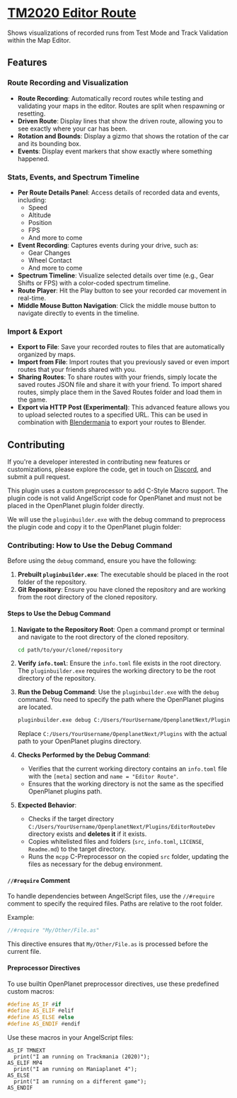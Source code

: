 # [TM2020 Editor Route](https://openplanet.dev/plugin/EditorRoute)

Shows visualizations of recorded runs from Test Mode and Track Validation within the Map Editor.

## Features

### Route Recording and Visualization
- **Route Recording**: Automatically record routes while testing and validating your maps in the editor. Routes are split when respawning or resetting.
- **Driven Route**: Display lines that show the driven route, allowing you to see exactly where your car has been.
- **Rotation and Bounds**: Display a gizmo that shows the rotation of the car and its bounding box.
- **Events**: Display event markers that show exactly where something happened.

### Stats, Events, and Spectrum Timeline
- **Per Route Details Panel**: Access details of recorded data and events, including:
  - Speed
  - Altitude
  - Position
  - FPS
  - And more to come
- **Event Recording**: Captures events during your drive, such as:
  - Gear Changes
  - Wheel Contact
  - And more to come
- **Spectrum Timeline**: Visualize selected details over time (e.g., Gear Shifts or FPS) with a color-coded spectrum timeline.
- **Route Player**: Hit the Play button to see your recorded car movement in real-time.
- **Middle Mouse Button Navigation**: Click the middle mouse button to navigate directly to events in the timeline.

### Import & Export
- **Export to File**: Save your recorded routes to files that are automatically organized by maps.
- **Import from File**: Import routes that you previously saved or even import routes that your friends shared with you.
- **Sharing Routes**: To share routes with your friends, simply locate the saved routes JSON file and share it with your friend. To import shared routes, simply place them in the Saved Routes folder and load them in the game.
- **Export via HTTP Post (Experimental)**: This advanced feature allows you to upload selected routes to a specified URL. This can be used in combination with [Blendermania](https://github.com/skyslide22/blendermania-addon) to export your routes to Blender.

## Contributing
If you're a developer interested in contributing new features or customizations, please explore the code, get in touch on [Discord](https://discord.com/channels/276076890714800129/1202328231819362344), and submit a pull request.

This plugin uses a custom preprocessor to add C-Style Macro support. The plugin code is not valid AngelScript code for OpenPlanet and must not be placed in the OpenPlanet plugin folder directly.

We will use the `pluginbuilder.exe` with the debug command to preprocess the plugin code and copy it to the OpenPlanet plugin folder:

### Contributing: How to Use the Debug Command
Before using the `debug` command, ensure you have the following:

1. **Prebuilt `pluginbuilder.exe`**: The executable should be placed in the root folder of the repository.
2. **Git Repository**: Ensure you have cloned the repository and are working from the root directory of the cloned repository.

#### Steps to Use the Debug Command

1. **Navigate to the Repository Root**:
   Open a command prompt or terminal and navigate to the root directory of the cloned repository.

   ```sh
   cd path/to/your/cloned/repository
   ```

2. **Verify `info.toml`**:
   Ensure the `info.toml` file exists in the root directory. The `pluginbuilder.exe` requires the working directory to be the root directory of the repository.

3. **Run the Debug Command**:
   Use the `pluginbuilder.exe` with the `debug` command. You need to specify the path where the OpenPlanet plugins are located.

   ```sh
   pluginbuilder.exe debug C:/Users/YourUsername/OpenplanetNext/Plugins
   ```

   Replace `C:/Users/YourUsername/OpenplanetNext/Plugins` with the actual path to your OpenPlanet plugins directory.

4. **Checks Performed by the Debug Command**:
   - Verifies that the current working directory contains an `info.toml` file with the `[meta]` section and `name = "Editor Route"`.
   - Ensures that the working directory is not the same as the specified OpenPlanet plugins path.

5. **Expected Behavior**:
   - Checks if the target directory  `C:/Users/YourUsername/OpenplanetNext/Plugins/EditorRouteDev` directory exists and **deletes it** if it exists. 
   - Copies whitelisted files and folders (`src`, `info.toml`, `LICENSE`, `Readme.md`) to the target directory.
   - Runs the `mcpp` C-Preprocessor on the copied `src` folder, updating the files as necessary for the debug environment.

#### `//#require` Comment

To handle dependencies between AngelScript files, use the `//#require` comment to specify the required files. Paths are relative to the root folder.

Example:
```c++
//#require "My/Other/File.as"
```
This directive ensures that `My/Other/File.as` is processed before the current file.

#### Preprocessor Directives

To use builtin OpenPlanet preprocessor directives, use these predefined custom macros:
```c++
#define AS_IF #if
#define AS_ELIF #elif
#define AS_ELSE #else
#define AS_ENDIF #endif
```

Use these macros in your AngelScript files:
```angelscript
AS_IF TMNEXT
  print("I am running on Trackmania (2020)");
AS_ELIF MP4
  print("I am running on Maniaplanet 4");
AS_ELSE
  print("I am running on a different game");
AS_ENDIF
```
